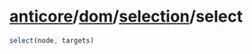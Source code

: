# [anticore](../../../#reference)/[dom](../../#reference)/[selection](../#reference)/<a name="reference">select</a>

```js
select(node, targets)
```